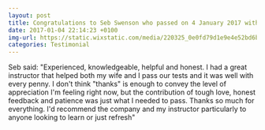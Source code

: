```yaml
---
layout: post
title: Congratulations to Seb Swenson who passed on 4 January 2017 with Sarah. First time with 11 minor faults
date: 2017-01-04 22:14:23 +0100
img-url: https://static.wixstatic.com/media/220325_0e0fd79d1e9e4e52bd6b43e5586070ab~mv2.jpg/v1/fill/w_330,h_227,al_c,q_80,usm_0.66_1.00_0.01/220325_0e0fd79d1e9e4e52bd6b43e5586070ab~mv2.webp
categories: Testimonial
---
```


Seb said:  "Experienced, knowledgeable, helpful and honest. I had a great instructor that helped both my wife and I pass our tests and it was well with every penny.  I don't think "thanks" is enough to convey the level of appreciation I'm feeling right now, but the contribution of tough love, honest feedback and patience was just what I needed to pass.
Thanks so much for everything. I'd recommend the company and my instructor particularly to anyone looking to learn or just refresh"
